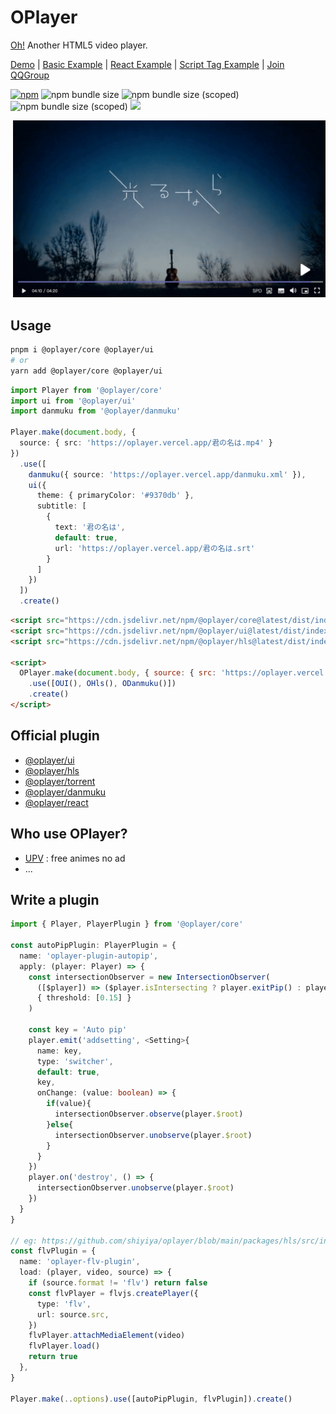 # OPlayer

[Oh!](https://oplayer.vercel.app/) Another HTML5 video player.

[Demo](https://oplayer.vercel.app/) | [Basic Example](./examples/standalone/main.ts) | [React Example](./examples/react/src/main.tsx) | [Script Tag Example](./examples/umd.html) | [Join QQGroup](https://jq.qq.com/?_wv=1027&k=YzsRgkXB)

[![npm](https://img.shields.io/npm/v/@oplayer/core?style=flat-square&color=fb3e44)](https://www.npmjs.com/package/@oplayer/core)
![npm bundle size](https://img.shields.io/bundlephobia/minzip/@oplayer/core?style=flat-square&label=core)
![npm bundle size (scoped)](https://img.shields.io/bundlephobia/minzip/@oplayer/ui?style=flat-square&label=ui)
![npm bundle size (scoped)](https://img.shields.io/bundlephobia/minzip/@oplayer/react?style=flat-square&label=react)
[![](https://data.jsdelivr.com/v1/package/npm/@oplayer/core/badge)](https://www.jsdelivr.com/package/npm/@oplayer/core)

![](./oplayer.png)

## Usage

```bash
pnpm i @oplayer/core @oplayer/ui
# or
yarn add @oplayer/core @oplayer/ui
```

```ts
import Player from '@oplayer/core'
import ui from '@oplayer/ui'
import danmuku from '@oplayer/danmuku'

Player.make(document.body, {
  source: { src: 'https://oplayer.vercel.app/君の名は.mp4' }
})
  .use([
    danmuku({ source: 'https://oplayer.vercel.app/danmuku.xml' }),
    ui({
      theme: { primaryColor: '#9370db' },
      subtitle: [
        {
          text: '君の名は',
          default: true,
          url: 'https://oplayer.vercel.app/君の名は.srt'
        }
      ]
    })
  ])
  .create()
```

```html
<script src="https://cdn.jsdelivr.net/npm/@oplayer/core@latest/dist/index.umd.js"></script>
<script src="https://cdn.jsdelivr.net/npm/@oplayer/ui@latest/dist/index.umd.js"></script>
<script src="https://cdn.jsdelivr.net/npm/@oplayer/hls@latest/dist/index.umd.js"></script>

<script>
  OPlayer.make(document.body, { source: { src: 'https://oplayer.vercel.app/君の名は.mp4' } })
    .use([OUI(), OHls(), ODanmuku()])
    .create()
</script>
```

## Official plugin

- [@oplayer/ui](./packages//ui/)
- [@oplayer/hls](./packages/hls/)
- [@oplayer/torrent](./packages/torrent/)
- [@oplayer/danmuku](./packages/danmuku/)
- [@oplayer/react](./packages/react/)

## Who use OPlayer?

- [UPV](https://月色真美.life) : free animes no ad
- ...

## Write a plugin

```ts
import { Player, PlayerPlugin } from '@oplayer/core'

const autoPipPlugin: PlayerPlugin = {
  name: 'oplayer-plugin-autopip',
  apply: (player: Player) => {
    const intersectionObserver = new IntersectionObserver(
      ([$player]) => ($player.isIntersecting ? player.exitPip() : player.enterPip()),
      { threshold: [0.15] }
    )

    const key = 'Auto pip'
    player.emit('addsetting', <Setting>{
      name: key,
      type: 'switcher',
      default: true,
      key,
      onChange: (value: boolean) => {
        if(value){
          intersectionObserver.observe(player.$root)
        }else{
          intersectionObserver.unobserve(player.$root)
        }
      }
    })
    player.on('destroy', () => {
      intersectionObserver.unobserve(player.$root)
    })
  }
}

// eg: https://github.com/shiyiya/oplayer/blob/main/packages/hls/src/index.ts
const flvPlugin = {
  name: 'oplayer-flv-plugin',
  load: (player, video, source) => {
    if (source.format != 'flv') return false
    const flvPlayer = flvjs.createPlayer({
      type: 'flv',
      url: source.src,
    })
    flvPlayer.attachMediaElement(video)
    flvPlayer.load()
    return true
  },
}

Player.make(..options).use([autoPipPlugin, flvPlugin]).create()
```
